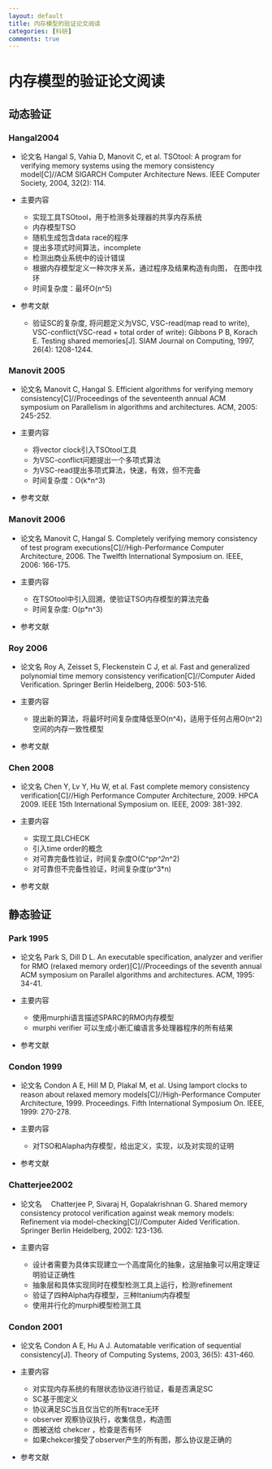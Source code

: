 ```yaml
---
layout: default
title: 内存模型的验证论文阅读
categories: [科研]
comments: true
---
```



# 内存模型的验证论文阅读

## 动态验证

### Hangal2004



* 论文名
Hangal S, Vahia D, Manovit C, et al. TSOtool: A program for verifying memory systems using the memory consistency model[C]//ACM SIGARCH Computer Architecture News. IEEE Computer Society, 2004, 32(2): 114.

* 主要内容
    * 实现工具TSOtool，用于检测多处理器的共享内存系统
    * 内存模型TSO
    * 随机生成包含data race的程序
    * 提出多项式时间算法，incomplete
    * 检测出商业系统中的设计错误
    * 根据内存模型定义一种次序关系，通过程序及结果构造有向图，
        在图中找环
    * 时间复杂度：最坏O(n^5)

* 参考文献
    * 验证SC的复杂度, 将问题定义为VSC, VSC-read(map read to write), VSC-conflict(VSC-read + total order of write): Gibbons P B, Korach E. Testing shared memories[J]. SIAM Journal on Computing, 1997, 26(4): 1208-1244. 
    
    

### Manovit 2005

* 论文名
Manovit C, Hangal S. Efficient algorithms for verifying memory consistency[C]//Proceedings of the seventeenth annual ACM symposium on Parallelism in algorithms and architectures. ACM, 2005: 245-252.

* 主要内容　
    * 将vector clock引入TSOtool工具
    * 为VSC-conflict问题提出一个多项式算法
    * 为VSC-read提出多项式算法，快速，有效，但不完备
    * 时间复杂度：O(k*n^3)

* 参考文献

###  Manovit 2006

* 论文名
Manovit C, Hangal S. Completely verifying memory consistency of test program executions[C]//High-Performance Computer Architecture, 2006. The Twelfth International Symposium on. IEEE, 2006: 166-175.

* 主要内容 
    * 在TSOtool中引入回溯，使验证TSO内存模型的算法完备
    * 时间复杂度: O(p*n^3)

* 参考文献


### Roy 2006

* 论文名
Roy A, Zeisset S, Fleckenstein C J, et al. Fast and generalized polynomial time memory consistency verification[C]//Computer Aided Verification. Springer Berlin Heidelberg, 2006: 503-516.

* 主要内容
    * 提出新的算法，将最坏时间复杂度降低至O(n^4)，适用于任何占用O(n^2)空间的内存一致性模型
    
* 参考文献

### Chen 2008

* 论文名
Chen Y, Lv Y, Hu W, et al. Fast complete memory consistency verification[C]//High Performance Computer Architecture, 2009. HPCA 2009. IEEE 15th International Symposium on. IEEE, 2009: 381-392.

* 主要内容　
    * 实现工具LCHECK
    * 引入time order的概念
    * 对可靠完备性验证，时间复杂度O(C^p*p^2*n^2)
    * 对可靠但不完备性验证，时间复杂度(p^3*n)

* 参考文献

## 静态验证

### Park 1995

* 论文名
Park S, Dill D L. An executable specification, analyzer and verifier for RMO (relaxed memory order)[C]//Proceedings of the seventh annual ACM symposium on Parallel algorithms and architectures. ACM, 1995: 34-41.

* 主要内容
    * 使用murphi语言描述SPARC的RMO内存模型
    * murphi verifier 可以生成小断汇编语言多处理器程序的所有结果

* 参考文献

### Condon 1999

* 论文名
Condon A E, Hill M D, Plakal M, et al. Using lamport clocks to reason about relaxed memory models[C]//High-Performance Computer Architecture, 1999. Proceedings. Fifth International Symposium On. IEEE, 1999: 270-278.

* 主要内容
    * 对TSO和Alapha内存模型，给出定义，实现，以及对实现的证明

* 参考文献


### Chatterjee2002 

* 论文名　
Chatterjee P, Sivaraj H, Gopalakrishnan G. Shared memory consistency protocol verification against weak memory models: Refinement via model-checking[C]//Computer Aided Verification. Springer Berlin Heidelberg, 2002: 123-136.

* 主要内容

   * 设计者需要为具体实现建立一个高度简化的抽象，这层抽象可以用定理证明验证正确性
  * 抽象层和具体实现同时在模型检测工具上运行，检测refinement
  * 验证了四种Alpha内存模型，三种Itanium内存模型
  * 使用并行化的murphi模型检测工具


### Condon 2001

* 论文名
Condon A E, Hu A J. Automatable verification of sequential consistency[J]. Theory of Computing Systems, 2003, 36(5): 431-460.

* 主要内容
    * 对实现内存系统的有限状态协议进行验证，看是否满足SC
    * SC基于图定义
    * 协议满足SC当且仅当它的所有trace无环
    * observer 观察协议执行，收集信息，构造图
    * 图被送给 chekcer ，检查是否有环
    * 如果chekcer接受了observer产生的所有图，那么协议是正确的 

* 参考文献
